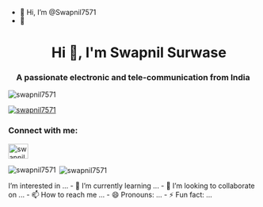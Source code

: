 - 👋 Hi, I’m @Swapnil7571
- 👀<h1 align="center">Hi 👋, I'm Swapnil Surwase</h1>
<h3 align="center">A passionate electronic and tele-communication from India</h3>

<p align="left"> <img src="https://komarev.com/ghpvc/?username=swapnil7571&label=Profile%20views&color=0e75b6&style=flat" alt="swapnil7571" /> </p>

<p align="left"> <a href="https://github.com/ryo-ma/github-profile-trophy"><img src="https://github-profile-trophy.vercel.app/?username=swapnil7571" alt="swapnil7571" /></a> </p>

<h3 align="left">Connect with me:</h3>
<p align="left">
<a href="https://instagram.com/swapnilsurwase_7571" target="blank"><img align="center" src="https://raw.githubusercontent.com/rahuldkjain/github-profile-readme-generator/master/src/images/icons/Social/instagram.svg" alt="swapnilsurwase_7571" height="30" width="40" /></a>
</p>

<p><img align="left" src="https://github-readme-stats.vercel.app/api/top-langs?username=swapnil7571&show_icons=true&locale=en&layout=compact" alt="swapnil7571" /></p>

<p>&nbsp;<img align="center" src="https://github-readme-stats.vercel.app/api?username=swapnil7571&show_icons=true&locale=en" alt="swapnil7571" /></p>
 I’m interested in ...
- 🌱 I’m currently learning ...
- 💞️ I’m looking to collaborate on ...
- 📫 How to reach me ...
- 😄 Pronouns: ...
- ⚡ Fun fact: ...

<!---
Swapnil7571/Swapnil7571 is a ✨ special ✨ repository because its `README.md` (this file) appears on your GitHub profile.
You can click the 
link to take a look at your changes.
--->
